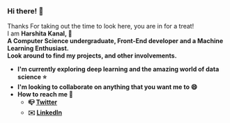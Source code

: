 ### Hi there! 👋
Thanks For taking out the time to look here, you are in for a treat!<br>
I am <strong>Harshita Kanal<strong>, :girl:<br>
A Computer Science undergraduate, Front-End developer and a Machine Learning Enthusiast. <br>
Look around to find my projects, and other involvements. <br>
* I'm currently exploring deep learning and the amazing world of data science :star:
* I'm looking to collaborate on anything that you want me to :smile:<br>
* How to reach me :cherry_blossom: <br>
    * :mailbox_closed: [Twitter](https://twitter.com/harshita_kanal)<br>
    * :envelope: [LinkedIn](https://www.linkedin.com/in/harshita-kanal-400563166/)<br>



<!--
**Harshita-Kanal/Harshita-Kanal** is a ✨ _special_ ✨ repository because its `README.md` (this file) appears on your GitHub profile.
<!--
Here are some ideas to get you started:
-->

<!--
- 🔭 I’m currently working on ...
- 🌱 I’m currently learning ...
- 👯 I’m looking to collaborate on ...
- 🤔 I’m looking for help with ...
- 💬 Ask me about ...
- 📫 How to reach me: ...
- 😄 Pronouns: ...
- ⚡ Fun fact: ...
-->
